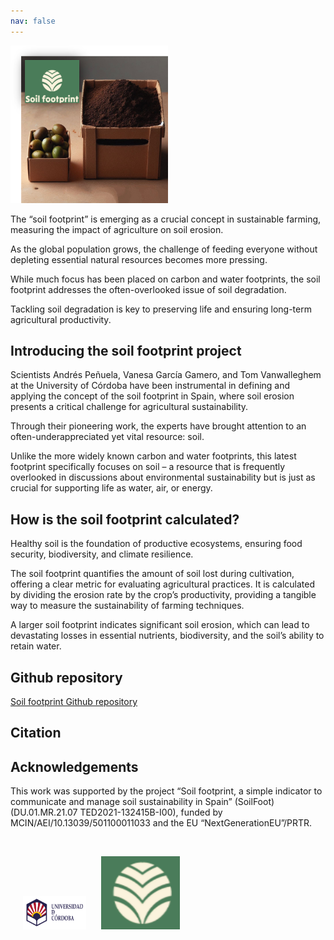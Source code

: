 ```yaml
---
nav: false
---
```


[<img src="images/soil_footprint_logo3.png" alt="huella del suelo" style="width:50%;" >](./index.md/)

The “soil footprint” is emerging as a crucial concept in sustainable farming, measuring the impact of agriculture on soil erosion.

As the global population grows, the challenge of feeding everyone without depleting essential natural resources becomes more pressing.

While much focus has been placed on carbon and water footprints, the soil footprint addresses the often-overlooked issue of soil degradation.

Tackling soil degradation is key to preserving life and ensuring long-term agricultural productivity.

## Introducing the soil footprint project

Scientists Andrés Peñuela, Vanesa García Gamero, and Tom Vanwalleghem at the University of Córdoba have been instrumental in defining and applying the concept of the soil footprint in Spain, where soil erosion presents a critical challenge for agricultural sustainability.

Through their pioneering work, the experts have brought attention to an often-underappreciated yet vital resource: soil.

Unlike the more widely known carbon and water footprints, this latest footprint specifically focuses on soil – a resource that is frequently overlooked in discussions about environmental sustainability but is just as crucial for supporting life as water, air, or energy.

## How is the soil footprint calculated?

Healthy soil is the foundation of productive ecosystems, ensuring food security, biodiversity, and climate resilience.

The soil footprint quantifies the amount of soil lost during cultivation, offering a clear metric for evaluating agricultural practices. It is calculated by dividing the erosion rate by the crop’s productivity, providing a tangible way to measure the sustainability of farming techniques.

A larger soil footprint indicates significant soil erosion, which can lead to devastating losses in essential nutrients, biodiversity, and the soil’s ability to retain water.

## Github repository

[Soil footprint Github repository](https://github.com/Soil-footprint)

## Citation



## Acknowledgements
This work was supported by the project “Soil footprint, a simple indicator to communicate and manage soil sustainability in Spain” (SoilFoot) (DU.01.MR.21.07 TED2021-132415B-I00), funded by MCIN/AEI/10.13039/501100011033 and the EU “NextGenerationEU”/PRTR.

&nbsp;
<div class="row">
  <img src="images/UCO_logo.png" alt="UCO logo" style="width:20%;" hspace="20"> <img src="images/soil_footprint_logo.png" alt="Soil_footprint logo" style="width:25%;" hspace="00">
<div >
